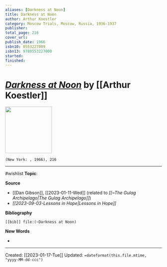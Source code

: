 ```yaml
---
aliases: [Darkness at Noon]
title: Darkness at Noon
author: Arthur Koestler
category: Moscow Trials, Moscow, Russia, 1936-1937
publisher: 
total_page: 216
cover_url: 
publish_date: 1966
isbn10: 0553227009
isbn13: 9780553227000
started: 
finished: 
---
```

# *[Darkness at Noon]()* by [[Arthur Koestler]]

<img src="" width=150>

`(New York: , 1966), 216`

--- 
#wishlist
**Topic**: 

**Source**
- [[Dan Gibson]], [[2023-01-11-Wed]] (related to *[[~The Gulag Archipelago|The Gulag Archipelago]]*)
- *[[2023-09-03-Lessons in Hope|Lessons in Hope]]*


**Bibliography**

```query
[[bib]] file:(~Darkness at Noon)
```
 

**New Words**

- 

---
Created: [[2023-01-17-Tue]]
Updated: `=dateformat(this.file.mtime, "yyyy-MM-dd-ccc")`
